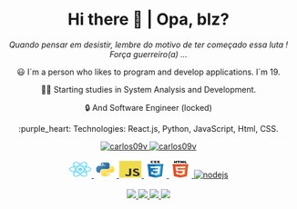 <!--
**carlos09v/carlos09v** is a ✨ _special_ ✨ repository because its `README.md` (this file) appears on your GitHub profile.--!>

<div align="center">
  <h1>Hi there 👋 | Opa, blz?</h1>
  <i>Quando pensar em desistir, lembre do motivo de ter começado essa luta ! Força guerreiro(a) ...</i>
  <p>😃 I´m a person who likes to program and develop applications. I´m 19.</p>
  <p>👨‍🎓 Starting studies in System Analysis and Development.</p>
  <p>🔒 And Software Engineer (locked)</p>
  <p>:purple_heart: Technologies: React.js, Python, JavaScript, Html, CSS.</p>
</div>

<!-- GitHub Stats --!>
<div align="center">
  <a href="https://github.com/carlos09v">
    <img src="https://github-readme-stats.vercel.app/api?username=carlos09v&show_icons=true&locale=pt-br&theme=outrun" alt="carlos09v" height= "170em">
    <img src="https://github-readme-stats.vercel.app/api/top-langs?username=carlos09v&show_icons=true&locale=pt-br&layout=compact&theme=outrun" alt="carlos09v" height= "170em">
  </a>
</div>

<div align="center"><br>
  <a href="https://reactjs.org/" target="_blank"> 
    <img height="30" width="40" src="https://raw.githubusercontent.com/devicons/devicon/master/icons/react/react-original.svg" alt='react'> 
  </a>
  <a href="https://www.python.org" target="_blank"> 
    <img src="https://raw.githubusercontent.com/devicons/devicon/master/icons/python/python-original.svg" alt="python" width="40" height="30"> 
  </a>
  <a href="https://developer.mozilla.org/en-US/docs/Web/JavaScript" target="_blank"> 
    <img src="https://raw.githubusercontent.com/devicons/devicon/master/icons/javascript/javascript-original.svg" alt="javascript" width="40" height="30"/> 
  </a>
  <a href="https://www.w3schools.com/css/" target="_blank"> 
    <img src="https://raw.githubusercontent.com/devicons/devicon/master/icons/css3/css3-original-wordmark.svg" alt="css3" width="40" height="30"/> 
  </a>
  <a href="https://www.w3.org/html/" target="_blank"> 
  <img src="https://raw.githubusercontent.com/devicons/devicon/master/icons/html5/html5-original-wordmark.svg" alt="html5" width="40" height="30"/>
  </a>
  <a href="https://nodejs.org/en/" target="_blank"> 
    <img alt="nodejs" height="30" width="40" src="https://cdn.worldvectorlogo.com/logos/nodejs-icon.svg"> 
  </a>
</div>

<div align="center"><br>
  <a href="https://instagram.com/carlos09v" target="_blank">
    <img src="https://img.shields.io/badge/-Instagram-%23E4405F?style=for-the-badge&logo=instagram&logoColor=white" target="_blank">
  </a>
  <a href="https://linkedin.com/in/carlos09v" target="blank">
    <img src="https://img.shields.io/badge/-LinkedIn-%230077B5?style=for-the-badge&amp;logo=linkedin&amp;logoColor=white">
  </a>
  <a href="https://github.com/carlos09v" target="blank">
  <img src="https://img.shields.io/badge/github-%23100000.svg?&amp;style=for-the-badge&amp;logo=github&amp;logoColor=white&amp">
  </a>
  <a href="mailto: carlos09v@gmail.com" target="blank">
  <img src="https://img.shields.io/badge/-Gmail-%23EA4335?style=for-the-badge&amp;logo=gmail&amp;logoColor=white">
  </a>
</div>
 
<!--
<h2>Total de visitas no perfil 🤔</h2>
 <p align="center"> <img src="https://komarev.com/ghpvc/?username=carlos09v&label=Profile%20views&color=0e75b6&style=flat" alt="carlos09v" width="130"/> </p>
--!>